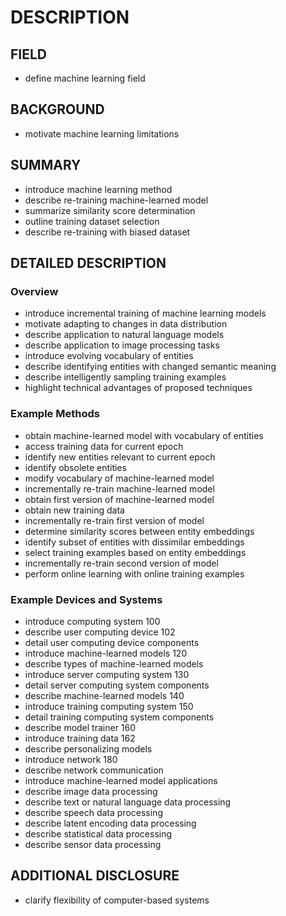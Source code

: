 # DESCRIPTION

## FIELD

- define machine learning field

## BACKGROUND

- motivate machine learning limitations

## SUMMARY

- introduce machine learning method
- describe re-training machine-learned model
- summarize similarity score determination
- outline training dataset selection
- describe re-training with biased dataset

## DETAILED DESCRIPTION

### Overview

- introduce incremental training of machine learning models
- motivate adapting to changes in data distribution
- describe application to natural language models
- describe application to image processing tasks
- introduce evolving vocabulary of entities
- describe identifying entities with changed semantic meaning
- describe intelligently sampling training examples
- highlight technical advantages of proposed techniques

### Example Methods

- obtain machine-learned model with vocabulary of entities
- access training data for current epoch
- identify new entities relevant to current epoch
- identify obsolete entities
- modify vocabulary of machine-learned model
- incrementally re-train machine-learned model
- obtain first version of machine-learned model
- obtain new training data
- incrementally re-train first version of model
- determine similarity scores between entity embeddings
- identify subset of entities with dissimilar embeddings
- select training examples based on entity embeddings
- incrementally re-train second version of model
- perform online learning with online training examples

### Example Devices and Systems

- introduce computing system 100
- describe user computing device 102
- detail user computing device components
- introduce machine-learned models 120
- describe types of machine-learned models
- introduce server computing system 130
- detail server computing system components
- describe machine-learned models 140
- introduce training computing system 150
- detail training computing system components
- describe model trainer 160
- introduce training data 162
- describe personalizing models
- introduce network 180
- describe network communication
- introduce machine-learned model applications
- describe image data processing
- describe text or natural language data processing
- describe speech data processing
- describe latent encoding data processing
- describe statistical data processing
- describe sensor data processing

## ADDITIONAL DISCLOSURE

- clarify flexibility of computer-based systems

